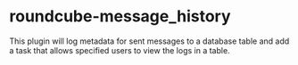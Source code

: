 # roundcube-message_history
This plugin will log metadata for sent messages to a database table and add a task that allows specified users to view the logs in a table.
